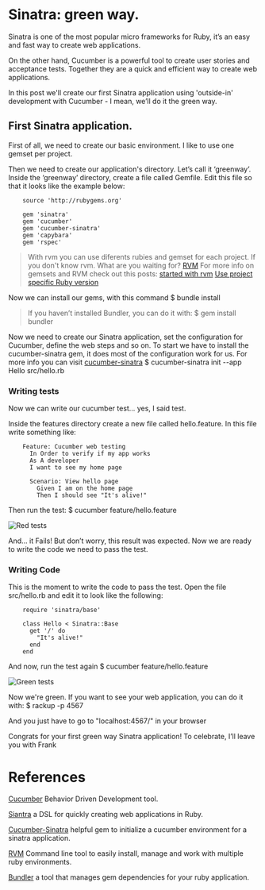 # Sinatra: green way.

Sinatra is one of the most popular micro frameworks for Ruby, it’s an easy and fast way to create web applications.

On the other hand, Cucumber is a powerful tool to create user stories and acceptance tests. Together they are a quick and efficient way to create web applications.

In this post we'll create our first Sinatra application using 'outside-in' development with Cucumber - I mean, we’ll do it the green way.

## First Sinatra application.

First of all, we need to create our basic environment. I like to use one gemset per project.

Then we need to create our application's directory.  Let’s call it ‘greenway’. Inside the ‘greenway’ directory, create a file called Gemfile. Edit this file so that it looks like the example below:

        source 'http://rubygems.org'
    
        gem 'sinatra'
        gem 'cucumber'
        gem 'cucumber-sinatra'
        gem 'capybara'
        gem 'rspec'

> With rvm you can use diferents rubies and gemset for each project. If you don't know rvm. What are you waiting for? [RVM](http://rvm.beginrescueend.com/)
> For more info on gemsets and RVM check out this posts: [started with rvm](http://blog.crowdint.com/2010/07/28/getting-started-with-rvm.html) [Use project specific Ruby version](http://blog.crowdint.com/2010/08/17/use-a-project-specific-ruby-version-rvm.html)

Now we can install our gems, with this command
      $ bundle install

> If you haven’t installed Bundler, you can do it with:
      $ gem install bundler

Now we need to create our Sinatra application, set the configuration for Cucumber, define the web steps and so on. To start we have to install the cucumber-sinatra gem, it does most of the configuration work for us. For more info you can visit [cucumber-sinatra](https://github.com/bernd/cucumber-sinatra)
      $ cucumber-sinatra init --app Hello src/hello.rb


### Writing tests

Now we can write our cucumber test… yes, I said test.

Inside the features directory create a new file called hello.feature. In this file write something like:

        Feature: Cucumber web testing
          In Order to verify if my app works
          As A developer
          I want to see my home page
         
          Scenario: View hello page
            Given I am on the home page
            Then I should see "It's alive!"

Then run the test:
      $ cucumber feature/hello.feature

![Red tests](https://github.com/ovargas27/sinatra-green_way/blob/master/sinatra_red_tests.jpg?raw=true)

And... it Fails! But don’t worry, this result was expected. Now we are ready to write the code we need to pass the test.

### Writing Code

This is the moment to write the code to pass the test. Open the file src/hello.rb and edit it to look like the following:

        require 'sinatra/base'
    
        class Hello < Sinatra::Base
          get '/' do
            "It's alive!"
          end
        end

And now, run the test again
      $ cucumber feature/hello.feature

![Green tests](https://github.com/ovargas27/sinatra-green_way/blob/master/sinatra_green_tests.jpg?raw=true)

Now we're green. If you want to see your web application, you can do it with:
      $ rackup -p 4567

And you just have to go to "localhost:4567/" in your browser

Congrats for your first green way Sinatra application! To celebrate, I’ll leave you with Frank

# References
[Cucumber](http://cukes.info/) Behavior Driven Development tool.

[Siantra](http://www.sinatrarb.com/) a DSL for quickly creating web applications in Ruby.

[Cucumber-Sinatra](https://github.com/bernd/cucumber-sinatra) helpful gem to initialize a cucumber environment for a sinatra application.

[RVM](http://rvm.beginrescueend.com/) Command line tool to easily install, manage and work with multiple ruby environments.

[Bundler](http://gembundler.com/) a tool that manages gem dependencies for your ruby application.
